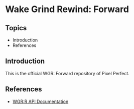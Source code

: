 # Wake Grind Rewind: Forward

## Topics

* Introduction
* References

## Introduction

This is the official WGR: Forward repository of Pixel Perfect.

## References

* [WGR:R API Documentation](https://mickdmnts.github.io/wgr_redefined.io/)
